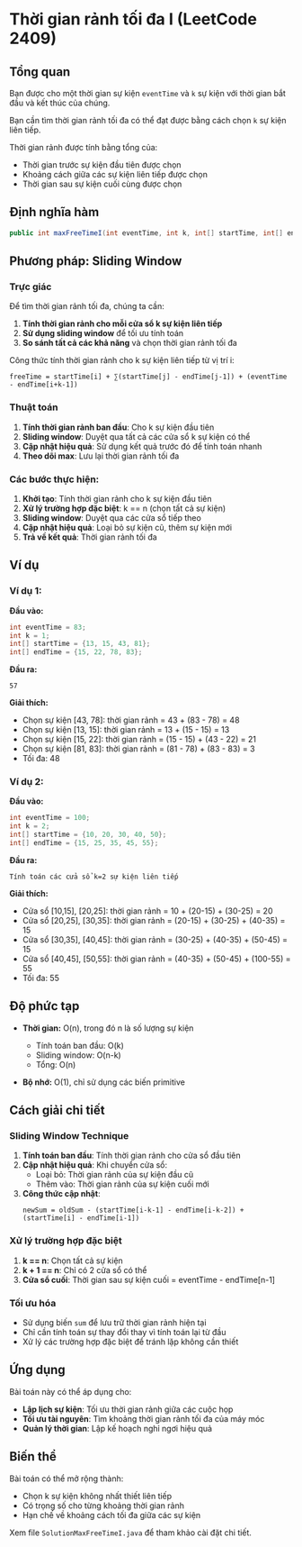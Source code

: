 # Thời gian rảnh tối đa I (LeetCode 2409)

## Tổng quan

Bạn được cho một thời gian sự kiện `eventTime` và `k` sự kiện với thời gian bắt đầu và kết thúc của chúng.

Bạn cần tìm thời gian rảnh tối đa có thể đạt được bằng cách chọn `k` sự kiện liên tiếp.

Thời gian rảnh được tính bằng tổng của:
- Thời gian trước sự kiện đầu tiên được chọn
- Khoảng cách giữa các sự kiện liên tiếp được chọn
- Thời gian sau sự kiện cuối cùng được chọn

## Định nghĩa hàm

```java
public int maxFreeTimeI(int eventTime, int k, int[] startTime, int[] endTime);
```

## Phương pháp: Sliding Window

### Trực giác

Để tìm thời gian rảnh tối đa, chúng ta cần:

1. **Tính thời gian rảnh cho mỗi cửa sổ k sự kiện liên tiếp**
2. **Sử dụng sliding window** để tối ưu tính toán
3. **So sánh tất cả các khả năng** và chọn thời gian rảnh tối đa

Công thức tính thời gian rảnh cho k sự kiện liên tiếp từ vị trí i:
```
freeTime = startTime[i] + ∑(startTime[j] - endTime[j-1]) + (eventTime - endTime[i+k-1])
```

### Thuật toán

1. **Tính thời gian rảnh ban đầu**: Cho k sự kiện đầu tiên
2. **Sliding window**: Duyệt qua tất cả các cửa sổ k sự kiện có thể
3. **Cập nhật hiệu quả**: Sử dụng kết quả trước đó để tính toán nhanh
4. **Theo dõi max**: Lưu lại thời gian rảnh tối đa

### Các bước thực hiện:

1. **Khởi tạo**: Tính thời gian rảnh cho k sự kiện đầu tiên
2. **Xử lý trường hợp đặc biệt**: k == n (chọn tất cả sự kiện)
3. **Sliding window**: Duyệt qua các cửa sổ tiếp theo
4. **Cập nhật hiệu quả**: Loại bỏ sự kiện cũ, thêm sự kiện mới
5. **Trả về kết quả**: Thời gian rảnh tối đa

## Ví dụ

### Ví dụ 1:
**Đầu vào:**
```java
int eventTime = 83;
int k = 1;
int[] startTime = {13, 15, 43, 81};
int[] endTime = {15, 22, 78, 83};
```

**Đầu ra:**
```
57
```

**Giải thích:**
- Chọn sự kiện [43, 78]: thời gian rảnh = 43 + (83 - 78) = 48
- Chọn sự kiện [13, 15]: thời gian rảnh = 13 + (15 - 15) = 13
- Chọn sự kiện [15, 22]: thời gian rảnh = (15 - 15) + (43 - 22) = 21
- Chọn sự kiện [81, 83]: thời gian rảnh = (81 - 78) + (83 - 83) = 3
- Tối đa: 48

### Ví dụ 2:
**Đầu vào:**
```java
int eventTime = 100;
int k = 2;
int[] startTime = {10, 20, 30, 40, 50};
int[] endTime = {15, 25, 35, 45, 55};
```

**Đầu ra:**
```
Tính toán các cửa sổ k=2 sự kiện liên tiếp
```

**Giải thích:**
- Cửa sổ [10,15], [20,25]: thời gian rảnh = 10 + (20-15) + (30-25) = 20
- Cửa sổ [20,25], [30,35]: thời gian rảnh = (20-15) + (30-25) + (40-35) = 15
- Cửa sổ [30,35], [40,45]: thời gian rảnh = (30-25) + (40-35) + (50-45) = 15
- Cửa sổ [40,45], [50,55]: thời gian rảnh = (40-35) + (50-45) + (100-55) = 55
- Tối đa: 55

## Độ phức tạp

- **Thời gian:** O(n), trong đó n là số lượng sự kiện
  - Tính toán ban đầu: O(k)
  - Sliding window: O(n-k)
  - Tổng: O(n)

- **Bộ nhớ:** O(1), chỉ sử dụng các biến primitive

## Cách giải chi tiết

### Sliding Window Technique

1. **Tính toán ban đầu**: Tính thời gian rảnh cho cửa sổ đầu tiên
2. **Cập nhật hiệu quả**: Khi chuyển cửa sổ:
   - Loại bỏ: Thời gian rảnh của sự kiện đầu cũ
   - Thêm vào: Thời gian rảnh của sự kiện cuối mới
3. **Công thức cập nhật**:
   ```
   newSum = oldSum - (startTime[i-k-1] - endTime[i-k-2]) + (startTime[i] - endTime[i-1])
   ```

### Xử lý trường hợp đặc biệt

1. **k == n**: Chọn tất cả sự kiện
2. **k + 1 == n**: Chỉ có 2 cửa sổ có thể
3. **Cửa sổ cuối**: Thời gian sau sự kiện cuối = eventTime - endTime[n-1]

### Tối ưu hóa

- Sử dụng biến `sum` để lưu trữ thời gian rảnh hiện tại
- Chỉ cần tính toán sự thay đổi thay vì tính toán lại từ đầu
- Xử lý các trường hợp đặc biệt để tránh lặp không cần thiết

## Ứng dụng

Bài toán này có thể áp dụng cho:
- **Lập lịch sự kiện**: Tối ưu thời gian rảnh giữa các cuộc họp
- **Tối ưu tài nguyên**: Tìm khoảng thời gian rảnh tối đa của máy móc
- **Quản lý thời gian**: Lập kế hoạch nghỉ ngơi hiệu quả

## Biến thể

Bài toán có thể mở rộng thành:
- Chọn k sự kiện không nhất thiết liên tiếp
- Có trọng số cho từng khoảng thời gian rảnh
- Hạn chế về khoảng cách tối đa giữa các sự kiện

Xem file `SolutionMaxFreeTimeI.java` để tham khảo cài đặt chi tiết.
